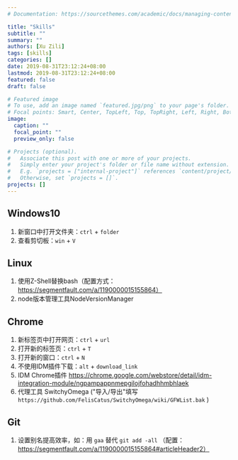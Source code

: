```yaml
---
# Documentation: https://sourcethemes.com/academic/docs/managing-content/

title: "Skills"
subtitle: ""
summary: ""
authors: [Xu Zili]
tags: [skills]
categories: []
date: 2019-08-31T23:12:24+08:00
lastmod: 2019-08-31T23:12:24+08:00
featured: false
draft: false

# Featured image
# To use, add an image named `featured.jpg/png` to your page's folder.
# Focal points: Smart, Center, TopLeft, Top, TopRight, Left, Right, BottomLeft, Bottom, BottomRight.
image:
  caption: ""
  focal_point: ""
  preview_only: false

# Projects (optional).
#   Associate this post with one or more of your projects.
#   Simply enter your project's folder or file name without extension.
#   E.g. `projects = ["internal-project"]` references `content/project/deep-learning/index.md`.
#   Otherwise, set `projects = []`.
projects: []
---
```


## Windows10

1. 新窗口中打开文件夹：`ctrl` + `folder`
2. 查看剪切板：`win` + `V`

## Linux

1. 使用Z-Shell替换bash（配置方式：https://segmentfault.com/a/1190000015155864）
2. node版本管理工具NodeVersionManager


## Chrome

1. 新标签页中打开网页：`ctrl` + `url`
2. 打开新的标签页：`ctrl` + `T`
3. 打开新的窗口：`ctrl` + `N`
4. 不使用IDM插件下载：`alt` + `download_link`
5. IDM Chrome插件 https://chrome.google.com/webstore/detail/idm-integration-module/ngpampappnmepgilojfohadhhmbhlaek
6. 代理工具 SwitchyOmega ("导入/导出"填写`https://github.com/FelisCatus/SwitchyOmega/wiki/GFWList.bak` )

## Git

1. 设置别名提高效率，如：用 `gaa` 替代 `git add -all` （配置：https://segmentfault.com/a/1190000015155864#articleHeader2）
